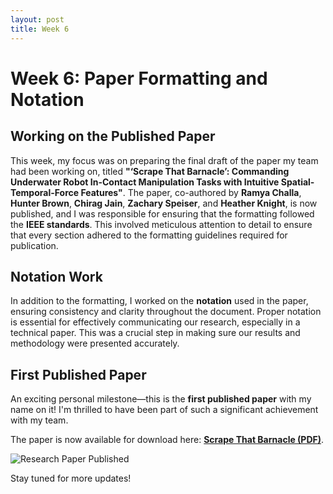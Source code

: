 ```yaml
---
layout: post
title: Week 6
---
```


# Week 6: Paper Formatting and Notation

## Working on the Published Paper

This week, my focus was on preparing the final draft of the paper my team had been working on, titled **"‘Scrape That Barnacle’: Commanding Underwater Robot In-Contact Manipulation Tasks with Intuitive Spatial-Temporal-Force Features"**. The paper, co-authored by **Ramya Challa**, **Hunter Brown**, **Chirag Jain**, **Zachary Speiser**, and **Heather Knight**, is now published, and I was responsible for ensuring that the formatting followed the **IEEE standards**. This involved meticulous attention to detail to ensure that every section adhered to the formatting guidelines required for publication.

## Notation Work

In addition to the formatting, I worked on the **notation** used in the paper, ensuring consistency and clarity throughout the document. Proper notation is essential for effectively communicating our research, especially in a technical paper. This was a crucial step in making sure our results and methodology were presented accurately.

## First Published Paper

An exciting personal milestone—this is the **first published paper** with my name on it! I'm thrilled to have been part of such a significant achievement with my team.

The paper is now available for download here: **[Scrape That Barnacle (PDF)](/files/finalreport.pdf)**.

![Research Paper Published](https://allconferencealert.net/blog/wp-content/uploads/2019/02/How-to-publish-research-papers-732x380.jpg)

Stay tuned for more updates!

